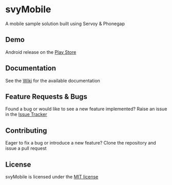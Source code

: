 # svyMobile
A mobile sample solution built using Servoy & Phonegap

Demo
-------------
Android release on the [Play Store](https://play.google.com/store/apps/details?id=com.servoy.mobile)

Documentation
-------------
See the [Wiki](https://github.com/Servoy/svyMobile/wiki) for the available documentation

Feature Requests & Bugs
-----------------------
Found a bug or would like to see a new feature implemented? Raise an issue in the [Issue Tracker](https://github.com/Servoy/svyMobile/issues)

Contributing
-------------
Eager to fix a bug or introduce a new feature? Clone the repository and issue a pull request

License
-------
svyMobile is licensed under the [MIT license](https://opensource.org/licenses/MIT)
